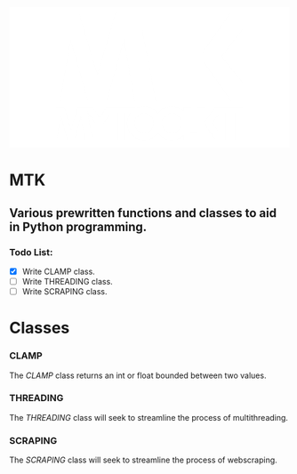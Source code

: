 ![The logo for Mytoolkit.](imgs/MTK_LOGO.png)

# **MTK**

## Various prewritten functions and classes to aid in Python programming.


### Todo List:
- [x] Write CLAMP class.
- [ ] Write THREADING class.
- [ ] Write SCRAPING class.

# **Classes**

### CLAMP

The *CLAMP* class returns an int or float bounded between two values.

### THREADING

The *THREADING* class will seek to streamline the process of multithreading.

### SCRAPING

The *SCRAPING* class will seek to streamline the process of webscraping.
